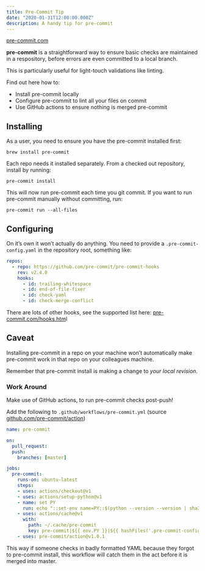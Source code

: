```yaml
---
title: Pre-Commit Tip
date: "2020-01-31T12:00:00.000Z"
description: A handy tip for pre-commit
---
```


[pre-commit.com](https://pre-commit.com/)

**pre-commit** is a straightforward way to ensure basic checks are maintained in a respository, before errors are even committed to a local branch.

This is particularly useful for light-touch validations like linting.

Find out here how to:

* Install pre-commit locally
* Configure pre-commit to lint all your files on commit
* Use GitHub actions to ensure nothing is merged pre-commit

## Installing

As a user, you need to ensure you have the pre-commit installed first:

```shell
brew install pre-commit
```

Each repo needs it installed separately. From a checked out repository, install by running:

```shell
pre-commit install
```

This will now run pre-commit each time you git commit. If you want to run pre-commit manually without committing, run:

```shell
pre-commit run --all-files
```

## Configuring

On it’s own it won’t actually do anything. You need to provide a `.pre-commit-config.yaml` in the repository root, something like:

```yaml
repos:
  - repo: https://github.com/pre-commit/pre-commit-hooks
    rev: v2.4.0
    hooks:
      - id: trailing-whitespace
      - id: end-of-file-fixer
      - id: check-yaml
      - id: check-merge-conflict
```

There are lots of other hooks, see the supported list here: [pre-commit.com/hooks.htm](https://pre-commit.com/hooks.htm)l

## Caveat

Installing pre-commit in a repo on your machine won’t automatically make pre-commit work in that repo on your colleagues machine.

Remember that pre-commit install is making a change to *your local revision*.

### Work Around

Make use of GitHub actions, to run pre-commit checks post-push!

Add the following to `.github/workflows/pre-commit.yml` (source [github.com/pre-commit/action](https://github.com/pre-commit/action))

```yaml
name: pre-commit

on:
  pull_request:
  push:
    branches: [master]

jobs:
  pre-commit:
    runs-on: ubuntu-latest
    steps:
    - uses: actions/checkout@v1
    - uses: actions/setup-python@v1
    - name: set PY
      run: echo "::set-env name=PY::$(python --version --version | sha256sum | cut -d' ' -f1)"
    - uses: actions/cache@v1
      with:
        path: ~/.cache/pre-commit
        key: pre-commit|${{ env.PY }}|${{ hashFiles('.pre-commit-config.yaml') }}
    - uses: pre-commit/action@v1.0.1
```

This way if someone checks in badly formatted YAML because they forgot to pre-commit install, this workflow will catch them in the act before it is merged into master.
